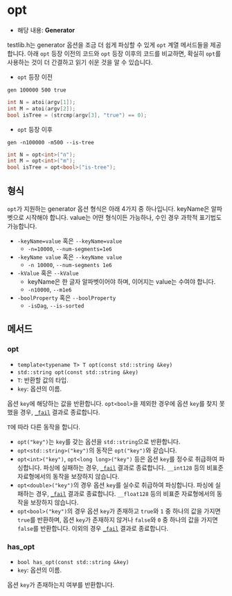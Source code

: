 # opt

- 해당 내용: **Generator**

testlib.h는 generator 옵션을 조금 더 쉽게 파싱할 수 있게 `opt` 계열 메서드들을 제공합니다. 아래 `opt` 등장 이전의 코드와 `opt` 등장 이후의 코드를 비교하면, 확실히 `opt`를 사용하는 것이 더 간결하고 읽기 쉬운 것을 알 수 있습니다.

- `opt` 등장 이전

```
gen 100000 500 true
```

```cpp
int N = atoi(argv[1]);
int M = atoi(argv[2]);
bool isTree = (strcmp(argv[3], "true") == 0);
```

- `opt` 등장 이후

```
gen -n100000 -m500 --is-tree
```

```cpp
int N = opt<int>("n");
int M = opt<int>("m");
bool isTree = opt<bool>("is-tree");
```

## 형식

`opt`가 지원하는 generator 옵션 형식은 아래 4가지 중 하나입니다. keyName은 알파벳으로 시작해야 합니다. value는 어떤 형식이든 가능하나, 수인 경우 과학적 표기법도 가능합니다.

- `-keyName=value` 혹은 `--keyName=value`
  - `-n=10000`, `--num-segments=1e6`
- `-keyName value` 혹은 `--keyName value`
  - `-n 10000`, `--num-segments 1e6`
- `-kValue` 혹은 `--kValue`
  - keyName은 한 글자 알파벳이어야 하며, 이어지는 value는 수여야 합니다.
  - `-n10000`, `--m1e6`
- `-boolProperty` 혹은 `--boolProperty`
  - `-isDag`, `--is-sorted`

## 메서드

### opt

- `template<typename T> T opt(const std::string &key)`
- `std::string opt(const std::string &key)`
- `T`: 반환할 값의 타입.
- `key`: 옵션의 이름.

옵션 `key`에 해당하는 값을 반환합니다. `opt<bool>`을 제외한 경우에 옵션 `key`를 찾지 못했을 경우, [`_fail`](tresult.md#_fail) 결과로 종료합니다.

`T`에 따라 다른 동작을 합니다.

- `opt("key")`는 `key`를 갖는 옵션을 `std::string`으로 반환합니다.
- `opt<std::string>("key")`의 동작은 `opt("key")`와 같습니다.
- `opt<int>("key")`, `opt<long long>("key")` 등은 옵션 `key`를 정수로 취급하여 파싱합니다. 파싱에 실패하는 경우, [`_fail`](tresult.md#_fail) 결과로 종료합니다. `__int128` 등의 비표준 자료형에서의 동작을 보장하지 않습니다.
- `opt<double>("key")`의 경우 옵션 `key`를 실수로 취급하여 파싱합니다. 파싱에 실패하는 경우, [`_fail`](tresult.md#_fail) 결과로 종료합니다. `__float128` 등의 비표준 자료형에서의 동작을 보장하지 않습니다.
- `opt<bool>("key")`의 경우 옵션 `key`가 존재하고 `true`와 `1` 중 하나의 값을 가지면 `true`를 반환하며, 옵션 `key`가 존재하지 않거나 `false`와 `0` 중 하나의 값을 가지면 `false`를 반환합니다. 이외의 경우 [`_fail`](tresult.md#_fail) 결과로 종료합니다.

### has_opt

- `bool has_opt(const std::string &key)`
- `key`: 옵션의 이름.

옵션 `key`가 존재하는지 여부를 반환합니다.
